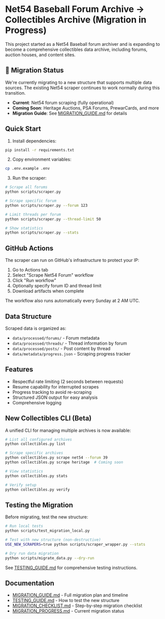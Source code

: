# Net54 Baseball Forum Archive → Collectibles Archive (Migration in Progress)

This project started as a Net54 Baseball forum archiver and is expanding to become a comprehensive collectibles data archive, including forums, auction houses, and content sites.

## 🚀 Migration Status

We're currently migrating to a new structure that supports multiple data sources. The existing Net54 scraper continues to work normally during this transition.

- **Current**: Net54 forum scraping (fully operational)
- **Coming Soon**: Heritage Auctions, PSA Forums, PrewarCards, and more
- **Migration Guide**: See [MIGRATION_GUIDE.md](MIGRATION_GUIDE.md) for details

## Quick Start

1. Install dependencies:
```bash
pip install -r requirements.txt
```

2. Copy environment variables:
```bash
cp .env.example .env
```

3. Run the scraper:
```bash
# Scrape all forums
python scripts/scraper.py

# Scrape specific forum
python scripts/scraper.py --forum 123

# Limit threads per forum
python scripts/scraper.py --thread-limit 50

# Show statistics
python scripts/scraper.py --stats
```

## GitHub Actions

The scraper can run on GitHub's infrastructure to protect your IP:

1. Go to Actions tab
2. Select "Scrape Net54 Forum" workflow
3. Click "Run workflow"
4. Optionally specify forum ID and thread limit
5. Download artifacts when complete

The workflow also runs automatically every Sunday at 2 AM UTC.

## Data Structure

Scraped data is organized as:
- `data/processed/forums/` - Forum metadata
- `data/processed/threads/` - Thread information by forum
- `data/processed/posts/` - Post content by thread
- `data/metadata/progress.json` - Scraping progress tracker

## Features

- Respectful rate limiting (2 seconds between requests)
- Resume capability for interrupted scrapes
- Progress tracking to avoid re-scraping
- Structured JSON output for easy analysis
- Comprehensive logging

## New Collectibles CLI (Beta)

A unified CLI for managing multiple archives is now available:

```bash
# List all configured archives
python collectibles.py list

# Scrape specific archives
python collectibles.py scrape net54 --forum 39
python collectibles.py scrape heritage  # Coming soon

# View statistics
python collectibles.py stats

# Verify setup
python collectibles.py verify
```

## Testing the Migration

Before migrating, test the new structure:

```bash
# Run local tests
python scripts/test_migration_local.py

# Test with new structure (non-destructive)
USE_NEW_SCRAPERS=true python scripts/scraper_wrapper.py --stats

# Dry run data migration
python scripts/migrate_data.py --dry-run
```

See [TESTING_GUIDE.md](TESTING_GUIDE.md) for comprehensive testing instructions.

## Documentation

- [MIGRATION_GUIDE.md](MIGRATION_GUIDE.md) - Full migration plan and timeline
- [TESTING_GUIDE.md](TESTING_GUIDE.md) - How to test the new structure
- [MIGRATION_CHECKLIST.md](MIGRATION_CHECKLIST.md) - Step-by-step migration checklist
- [MIGRATION_PROGRESS.md](MIGRATION_PROGRESS.md) - Current migration status